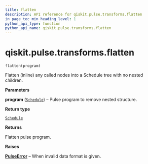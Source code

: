 ```yaml
---
title: flatten
description: API reference for qiskit.pulse.transforms.flatten
in_page_toc_min_heading_level: 1
python_api_type: function
python_api_name: qiskit.pulse.transforms.flatten
---
```


# qiskit.pulse.transforms.flatten

<span id="qiskit.pulse.transforms.flatten" />

`flatten(program)`

Flatten (inline) any called nodes into a Schedule tree with no nested children.

**Parameters**

**program** ([`Schedule`](qiskit.pulse.Schedule "qiskit.pulse.schedule.Schedule")) – Pulse program to remove nested structure.

**Return type**

[`Schedule`](qiskit.pulse.Schedule "qiskit.pulse.schedule.Schedule")

**Returns**

Flatten pulse program.

**Raises**

[**PulseError**](pulse#qiskit.pulse.PulseError "qiskit.pulse.PulseError") – When invalid data format is given.

